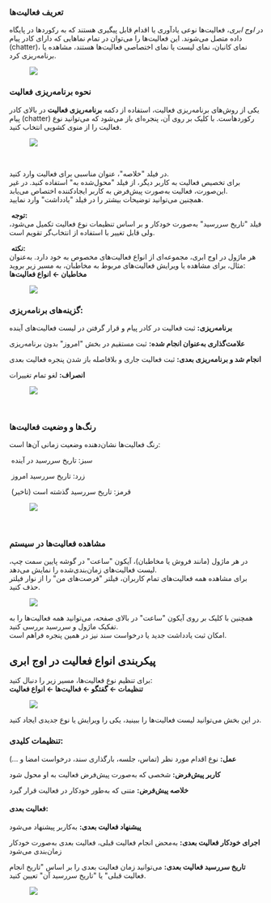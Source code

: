 <h3>تعریف فعالیت‌ها</h3><p>در <i>اوج ابری</i>، فعالیت‌ها نوعی یادآوری یا اقدام قابل پیگیری هستند که به رکوردها در پایگاه داده متصل می‌شوند. این فعالیت‌ها را می‌توان در تمام نماهایی که دارای کادر پیام (chatter)، نمای کانبان، نمای لیست یا نمای اختصاصی فعالیت‌ها هستند، مشاهده یا برنامه‌ریزی کرد.</p><figure class="image"><img src="https://hub.amootsoft.com/content/editor/fcc7d634-6445-4bc6-9122-c591f3bfd84f1.JPG.jpg"></figure><h3>نحوه برنامه‌ریزی فعالیت</h3><p>یکی از روش‌های برنامه‌ریزی فعالیت، استفاده از دکمه <strong>برنامه‌ریزی فعالیت</strong> در بالای کادر پیام (chatter) رکوردهاست. با کلیک بر روی آن، پنجره‌ای باز می‌شود که می‌توانید نوع فعالیت را از منوی کشویی انتخاب کنید.</p><figure class="image"><img src="https://hub.amootsoft.com/content/editor/c107bffc-58f9-4a4d-b15c-4c3471d1fb852.JPG.jpg"></figure><p>&nbsp;</p><p>در فیلد "خلاصه"، عنوان مناسبی برای فعالیت وارد کنید.<br>برای تخصیص فعالیت به کاربر دیگر، از فیلد "محول‌شده به" استفاده کنید. در غیر این‌صورت، فعالیت به‌صورت پیش‌فرض به کاربر ایجادکننده اختصاص می‌یابد.<br>همچنین می‌توانید توضیحات بیشتر را در فیلد "یادداشت" وارد نمایید.</p><p>&nbsp;<strong>توجه:</strong><br>فیلد "تاریخ سررسید" به‌صورت خودکار و بر اساس تنظیمات نوع فعالیت تکمیل می‌شود، ولی قابل تغییر با استفاده از انتخاب‌گر تقویم است.</p><p>&nbsp;<strong>نکته:</strong><br>هر ماژول در اوج ابری، مجموعه‌ای از انواع فعالیت‌های مخصوص به خود دارد. به‌عنوان مثال، برای مشاهده یا ویرایش فعالیت‌های مربوط به مخاطبان، به مسیر زیر بروید:<br><strong>مخاطبان ← انواع فعالیت‌ها</strong></p><figure class="image"><img src="https://hub.amootsoft.com/content/editor/0e951cdb-4dc6-4011-a942-67a7acea5ff23.png.png"></figure><h3>گزینه‌های برنامه‌ریزی:</h3><p><strong>برنامه‌ریزی:</strong> ثبت فعالیت در کادر پیام و قرار گرفتن در لیست فعالیت‌های آینده</p><p><strong>علامت‌گذاری به‌عنوان انجام شده:</strong> ثبت مستقیم در بخش "امروز" بدون برنامه‌ریزی</p><p><strong>انجام شد و برنامه‌ریزی بعدی:</strong> ثبت فعالیت جاری و بلافاصله باز شدن پنجره فعالیت بعدی</p><p><strong>انصراف:</strong> لغو تمام تغییرات</p><figure class="image"><img src="https://hub.amootsoft.com/content/editor/c28b3d94-4c1a-44cb-9364-a8563c94dcd04.JPG.jpg"></figure><p>&nbsp;</p><h3>رنگ‌ها و وضعیت فعالیت‌ها</h3><p>رنگ فعالیت‌ها نشان‌دهنده وضعیت زمانی آن‌ها است:</p><p>&nbsp;سبز: تاریخ سررسید در آینده</p><p>&nbsp;زرد: تاریخ سررسید امروز</p><p>&nbsp;قرمز: تاریخ سررسید گذشته است (تاخیر)</p><figure class="image"><img src="https://hub.amootsoft.com/content/editor/3cda1c42-6d42-4588-a19d-5343e607598c6.png.png"></figure><p>&nbsp;</p><h3>مشاهده فعالیت‌ها در سیستم</h3><p>در هر ماژول (مانند فروش یا مخاطبان)، آیکون "ساعت" در گوشه پایین سمت چپ، لیست فعالیت‌های زمان‌بندی‌شده را نمایش می‌دهد.<br>برای مشاهده همه فعالیت‌های تمام کاربران، فیلتر "فرصت‌های من" را از نوار فیلتر حذف کنید.</p><figure class="image"><img src="https://hub.amootsoft.com/content/editor/8341f5fc-3389-43a3-a298-9b95c776015d7.png.png"></figure><p>همچنین با کلیک بر روی آیکون "ساعت" در بالای صفحه، می‌توانید همه فعالیت‌ها را به تفکیک ماژول و سررسید بررسی کنید.<br>امکان ثبت یادداشت جدید یا درخواست سند نیز در همین پنجره فراهم است.</p><h2>پیکربندی انواع فعالیت در اوج ابری</h2><p>برای تنظیم نوع فعالیت‌ها، مسیر زیر را دنبال کنید:<br><strong>تنظیمات ← گفتگو ← فعالیت‌ها ← انواع فعالیت</strong></p><figure class="image"><img src="https://hub.amootsoft.com/content/editor/523b2e98-8406-46df-b6ff-0bb174a232818.JPG.jpg"></figure><p>در این بخش می‌توانید لیست فعالیت‌ها را ببینید، یکی را ویرایش یا نوع جدیدی ایجاد کنید.</p><h3>تنظیمات کلیدی:</h3><p><strong>عمل:</strong> نوع اقدام مورد نظر (تماس، جلسه، بارگذاری سند، درخواست امضا و ...)</p><p><strong>کاربر پیش‌فرض:</strong> شخصی که به‌صورت پیش‌فرض فعالیت به او محول شود</p><p><strong>خلاصه پیش‌فرض:</strong> متنی که به‌طور خودکار در فعالیت قرار گیرد</p><h4><strong>فعالیت بعدی:</strong></h4><p><strong>پیشنهاد فعالیت بعدی:</strong> به‌کاربر پیشنهاد می‌شود</p><p><strong>اجرای خودکار فعالیت بعدی:</strong> به‌محض انجام فعالیت قبلی، فعالیت بعدی به‌صورت خودکار زمان‌بندی می‌شود</p><p><strong>تاریخ سررسید فعالیت بعدی:</strong> می‌توانید زمان فعالیت بعدی را بر اساس "تاریخ انجام فعالیت قبلی" یا "تاریخ سررسید آن" تعیین کنید.</p><figure class="image"><img src="https://hub.amootsoft.com/content/editor/7b37051e-3c2c-42df-8b8a-0dc9af54f1d59.JPG.jpg"></figure>